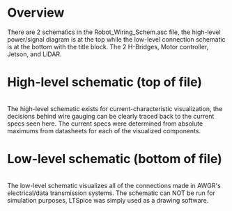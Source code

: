 # Overview
There are 2 schematics in the Robot_Wiring_Schem.asc file, the high-level power/signal diagram is at the top while the low-level connection schematic is at the bottom with the title block. The 2 H-Bridges, Motor controller, Jetson, and LiDAR.
# High-level schematic (top of file)
<br/>The high-level schematic exists for current-characteristic visualization, the decisions behind wire gauging can be clearly traced back to the current specs seen here. The current specs were determined from absolute maximums from datasheets for each of the visualized components.
# Low-level schematic (bottom of file)
<br/>The low-level schematic visualizes all of the connections made in AWGR's electrical/data transmission systems. The schematic can NOT be run for simulation purposes, LTSpice was simply used as a drawing software. 
